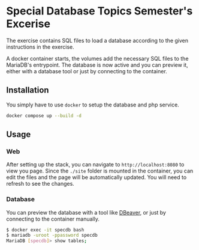 # Special Database Topics Semester's Excerise

The exercise contains SQL files to load a database according to the given instructions in the exercise.

A docker container starts, the volumes add the necessary SQL files to the MariaDB's entrypoint.
The database is now active and you can preview it, either with a database tool or just by connecting to the container.

## Installation

You simply have to use `docker` to setup the database and php service.

```bash
docker compose up --build -d
```

## Usage

### Web

After setting up the stack, you can navigate to `http://localhost:8080` to view you page.
Since the `./site` folder is mounted in the container, you can edit the files and the page will be automatically updated. You will need to refresh to see the changes.

### Database

You can preview the database with a tool like [DBeaver](https://dbeaver.io/), or just by connecting to the container manually.

```bash
$ docker exec -it specdb bash
$ mariadb -uroot -ppassword specdb
MariaDB [specdb]> show tables;
```

